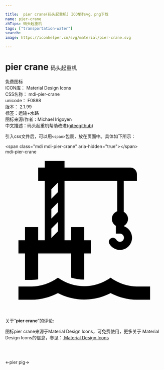 ```yaml
---

title:  pier crane(码头起重机) ICON转svg、png下载
name: pier-crane
zhTips: 码头起重机
tags: ["transportation-water"]
search: 
image: https://iconhelper.cn/svg/material/pier-crane.svg

---
```


# pier crane  <small style="font-size: 60%;font-weight: 100">码头起重机</small>


<div class="detail-page">
<p>
<span><span class="badge-success badge">免费图标</span> </span>
<br/>
<span>
ICON库：
<span class="badge-secondary badge">Material Design Icons</span> 
</span>
<br/>
<span>
CSS名称：
<span class="badge-secondary badge">mdi-pier-crane</span> 
</span>
<br/>
<span>
unicode：
<span class="badge-secondary badge">F0888</span> 
<copy-btn content='F0888' btn-title=""></copy-btn>
<copy-btn :content='String.fromCodePoint(parseInt("F0888", 16))' btn-title="复制U"></copy-btn>
</span>
<br/>
<span>
版本：
<span class="badge-secondary badge">2.1.99</span> 
</span><br/><span>标签：<span class="badge-light badge"><router-link to="/tags/transportation-water.html">运输+水路</router-link></span></span>
<br/>
<span>图标来源/作者：<span class="badge-light badge">Michael Irigoyen</span></span> 
<br/>
<span class="zh-detail">中文描述：<span class="badge-primary badge">码头起重机</span><span class="help-link"><span>帮助改进</span>(<a href="https://gitee.com/liuwave/icon-helper/edit/master/json/material/pier-crane.json" target="_blank" rel="noopener noreferrer">gitee</a><a href="https://github.com/liuwave/icon-helper/edit/master/json/material/pier-crane.json" target="_blank" rel="noopener noreferrer">github</a></span>)</span><br/>
</p>
</div>
<div class="alert alert-dark">
  <i class="mdi mdi-pier-crane mdi-48px"></i>
  <i class="mdi mdi-pier-crane mdi-36px"></i>
  <i class="mdi mdi-pier-crane mdi-24px"></i>
  <i class="mdi mdi-pier-crane mdi-18px"></i>
</div>
<div>
  <p>引入css文件后，可以用<code>&lt;span&gt;</code>包裹，放在页面中。具体如下所示：    
  </p>
  <div class="alert alert-primary" style="font-size: 14px">
    &lt;span class="mdi mdi-pier-crane" aria-hidden="true"&gt;&lt;/span&gt;
    <copy-btn content='<span class="mdi mdi-pier-crane" aria-hidden="true"></span>'></copy-btn>
  </div>
  <div class="alert alert-secondary">
    <i class="mdi mdi-pier-crane"
    style="font-size: 24px"
    aria-hidden="true"></i> mdi-pier-crane
    <copy-btn content="mdi-pier-crane" btn-title="复制图标名称"></copy-btn>
  </div>
</div>
<div id="svg" class="svg-wrap">
<svg xmlns="http://www.w3.org/2000/svg" viewBox="0 0 24 24"><path d="M20,20C18.61,20 17.22,19.53 16,18.67C13.56,20.38 10.44,20.38 8,18.67C6.78,19.53 5.39,20 4,20H2V22H4C5.37,22 6.74,21.65 8,21C10.5,22.3 13.5,22.3 16,21C17.26,21.65 18.62,22 20,22H22V20H20M20,4V3A1,1 0 0,0 19,2H9V1H6V2H5V4H6V13H5V11H3V13H2V15H3V19H4C4.33,19 4.67,18.97 5,18.92V15H10V18.65C10.65,18.85 11.33,18.95 12,18.95V18.92L12,15H13V13H12V11H10V13H9V4H17V8.62C16.53,8.79 16.19,9.23 16.19,9.76C16.19,10.2 16.43,10.6 16.8,10.82V12H17.42C17.76,12 18.03,12.28 18.03,12.62C18.03,12.96 17.76,13.24 17.42,13.24C17.2,13.24 17,13.12 16.88,12.93C16.71,12.64 16.34,12.54 16.05,12.71C15.75,12.87 15.65,13.25 15.82,13.55C16.15,14.11 16.76,14.47 17.42,14.47C18.43,14.47 19.26,13.64 19.26,12.62C19.26,11.84 18.76,11.14 18.03,10.88V10.82C18.41,10.6 18.65,10.2 18.65,9.76C18.65,9.3 18.38,8.91 18,8.7V4H20M8,11.66L7,12.66V11.24L8,10.24V11.66M8,8.71L7,9.71V8.29L8,7.29V8.71M7,6.71V5.29L8,4.29V5.71L7,6.71Z" /></svg>
</div>
<detail full-name='mdi-pier-crane'></detail>
<div class="icon-detail__container">
<p>关于“<b>pier crane</b>”的评论:</p>
</div>
<Vssue title="关于“pier crane”的评论" />    
<div><p>图标pier crane来源于Material Design Icons，可免费使用，更多关于 Material Design Icons的信息，参见：<a target="_blank" href="https://iconhelper.cn/material.html"> Material Design Icons</a>
</p></div>

<div style="padding:2rem 0 " class="page-nav"><p class="inner"><span class="prev">←<router-link to="/icon/pier.html">pier</router-link></span> <span class="next"><router-link to="/icon/pig.html">pig</router-link>→</span></p></div>

